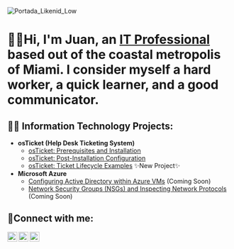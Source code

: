 ![Portada_Likenid_Low](https://github.com/user-attachments/assets/d8dee42a-c4b3-43d9-9076-95c7c8573484)

<h1> 🙋‍♂️Hi, I'm Juan, an <a href="https://www.linkedin.com/in/juan-herrerawal/">IT Professional</a> based out of the coastal metropolis of Miami. I consider myself a hard worker, a quick learner, and a good communicator.</h1>

<h2>👨‍💻 Information Technology Projects:</h2>

- <b>osTicket (Help Desk Ticketing System)</b>
  - [osTicket: Prerequisites and Installation](https://github.com/HerrWal/osticket-prereqs) 
  - [osTicket: Post-Installation Configuration](https://github.com/HerrWal/post-install-config) 
  - [osTicket: Ticket Lifecycle Examples](https://github.com/HerrWal/ticket-lifecycle) ✨New Project✨
- <b>Microsoft Azure</b>
  - [Configuring Active Directory within Azure VMs](https://github.com/HerrWal/configure-ad) (Coming Soon)
  - [Network Security Groups (NSGs) and Inspecting Network Protocols](https://github.com/HerrWal/azure-network-protocols) (Coming Soon)

<h2>🤳Connect with me:</h2>

[<img align="left" alt="Josh | Twitter" width="22px" src="https://cdn.jsdelivr.net/npm/simple-icons@v3/icons/twitter.svg" />][twitter]
[<img align="left" alt="Josh | LinkedIn" width="22px" src="https://cdn.jsdelivr.net/npm/simple-icons@v3/icons/linkedin.svg" />][linkedin]
[<img align="left" alt="Josh | Instagram" width="22px" src="https://cdn.jsdelivr.net/npm/simple-icons@v3/icons/instagram.svg" />][instagram]

[twitter]: https://twitter.com/Nitsuga_Walwyn
[instagram]: https://www.instagram.com/nitsugahw
[linkedin]: https://linkedin.com/in/juan-herrerawal
